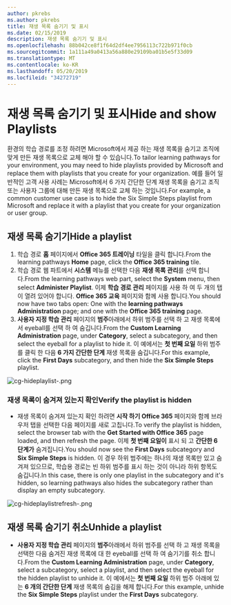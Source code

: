 ```yaml
---
author: pkrebs
ms.author: pkrebs
title: 재생 목록 숨기기 및 표시
ms.date: 02/15/2019
description: 재생 목록 숨기기 및 표시
ms.openlocfilehash: 88b042ce8f1f64d2df4ee7956113c722b971f0cb
ms.sourcegitcommit: 1a111a49a0413a56a880e29109ba01b5e5f33d09
ms.translationtype: MT
ms.contentlocale: ko-KR
ms.lasthandoff: 05/20/2019
ms.locfileid: "34272719"
---
```

# <a name="hide-and-show-playlists"></a><span data-ttu-id="98e97-103">재생 목록 숨기기 및 표시</span><span class="sxs-lookup"><span data-stu-id="98e97-103">Hide and show Playlists</span></span>

<span data-ttu-id="98e97-104">환경의 학습 경로를 조정 하려면 Microsoft에서 제공 하는 재생 목록을 숨기고 조직에 맞게 만든 재생 목록으로 교체 해야 할 수 있습니다.</span><span class="sxs-lookup"><span data-stu-id="98e97-104">To tailor learning pathways for your environment, you may need to hide playlists provided by Microsoft and replace them with playlists that you create for your organization.</span></span> <span data-ttu-id="98e97-105">예를 들어 일반적인 고객 사용 사례는 Microsoft에서 6 가지 간단한 단계 재생 목록을 숨기고 조직 또는 사용자 그룹에 대해 만든 재생 목록으로 교체 하는 것입니다.</span><span class="sxs-lookup"><span data-stu-id="98e97-105">For example, a common customer use case is to hide the Six Simple Steps playlist from Microsoft and replace it with a playlist that you create for your organization or user group.</span></span> 

## <a name="hide-a-playlist"></a><span data-ttu-id="98e97-106">재생 목록 숨기기</span><span class="sxs-lookup"><span data-stu-id="98e97-106">Hide a playlist</span></span>

1. <span data-ttu-id="98e97-107">학습 경로 **홈** 페이지에서 **Office 365 트레이닝** 타일을 클릭 합니다.</span><span class="sxs-lookup"><span data-stu-id="98e97-107">From the learning pathways **Home** page, click the **Office 365 training** tile.</span></span>
2. <span data-ttu-id="98e97-108">학습 경로 웹 파트에서 **시스템** 메뉴를 선택한 다음 **재생 목록 관리**를 선택 합니다.</span><span class="sxs-lookup"><span data-stu-id="98e97-108">From the learning pathways web part, select the **System** menu, then select **Administer Playlist**.</span></span> <span data-ttu-id="98e97-109">이제 **학습 경로 관리** 페이지를 사용 하 여 두 개의 탭이 열려 있어야 합니다. **Office 365 교육** 페이지와 함께 사용 합니다.</span><span class="sxs-lookup"><span data-stu-id="98e97-109">You should now have two tabs open: One with the **learning pathways Administration** page; and one with the **Office 365 training** page.</span></span> 
3. <span data-ttu-id="98e97-110">**사용자 지정 학습 관리** 페이지의 **범주**아래에서 하위 범주를 선택 하 고 재생 목록에서 eyeball를 선택 하 여 숨깁니다.</span><span class="sxs-lookup"><span data-stu-id="98e97-110">From the **Custom Learning Administration** page, under **Category**, select a subcategory, and then select the eyeball for a playlist to hide it.</span></span> <span data-ttu-id="98e97-111">이 예에서는 **첫 번째 요일** 하위 범주를 클릭 한 다음 **6 가지 간단한 단계** 재생 목록을 숨깁니다.</span><span class="sxs-lookup"><span data-stu-id="98e97-111">For this example, click the **First Days** subcategory, and then hide the **Six Simple Steps** playlist.</span></span>  

![cg-hideplaylist-.png](media/cg-hideplaylist.png)

### <a name="verify-the-playlist-is-hidden"></a><span data-ttu-id="98e97-113">재생 목록이 숨겨져 있는지 확인</span><span class="sxs-lookup"><span data-stu-id="98e97-113">Verify the playlist is hidden</span></span>
- <span data-ttu-id="98e97-114">재생 목록이 숨겨져 있는지 확인 하려면 **시작 하기 Office 365** 페이지와 함께 브라우저 탭을 선택한 다음 페이지를 새로 고칩니다.</span><span class="sxs-lookup"><span data-stu-id="98e97-114">To verify the playlist is hidden, select the browser tab with the **Get Started with Office 365** page loaded, and then refresh the page.</span></span> <span data-ttu-id="98e97-115">이제 **첫 번째 요일이** 표시 되 고 **간단한 6 단계가** 숨겨집니다.</span><span class="sxs-lookup"><span data-stu-id="98e97-115">You should now see the **First Days** subcategory and **Six Simple Steps** is hidden.</span></span> <span data-ttu-id="98e97-116">이 경우 하위 범주에는 하나의 재생 목록만 있고 숨겨져 있으므로, 학습용 경로는 빈 하위 범주를 표시 하는 것이 아니라 하위 항목도 숨깁니다.</span><span class="sxs-lookup"><span data-stu-id="98e97-116">In this case, there is only one playlist in the subcategory and it's hidden, so learning pathways also hides the subcategory rather than display an empty subcategory.</span></span> 

![cg-hideplaylistrefresh-.png](media/cg-hideplaylistrefresh.png)

## <a name="unhide-a-playlist"></a><span data-ttu-id="98e97-118">재생 목록 숨기기 취소</span><span class="sxs-lookup"><span data-stu-id="98e97-118">Unhide a playlist</span></span>

- <span data-ttu-id="98e97-119">**사용자 지정 학습 관리** 페이지의 **범주**아래에서 하위 범주를 선택 하 고 재생 목록을 선택한 다음 숨겨진 재생 목록에 대 한 eyeball를 선택 하 여 숨기기를 취소 합니다.</span><span class="sxs-lookup"><span data-stu-id="98e97-119">From the **Custom Learning Administration** page, under **Category**, select a subcategory, select a playlist, and then select the eyeball for the hidden playlist to unhide it.</span></span> <span data-ttu-id="98e97-120">이 예에서는 **첫 번째 요일** 하위 범주 아래에 있는 **6 개의 간단한 단계** 재생 목록의 숨김을 해제 합니다.</span><span class="sxs-lookup"><span data-stu-id="98e97-120">For this example, unhide the **Six Simple Steps** playlist under the **First Days** subcategory.</span></span>  

